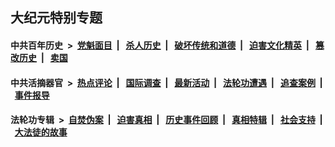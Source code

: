 ## 大纪元特别专题

#### 中共百年历史 &nbsp;>&nbsp; [党魁面目](indexes/nf1176107/README.md?12030430) &nbsp;| &nbsp; [杀人历史](indexes/nf1176106/README.md?12030430) &nbsp;| &nbsp; [破坏传统和道德](indexes/nf1176106/README.md?12030430) &nbsp;| &nbsp; [迫害文化精英](indexes/nf1176111/README.md?12030430) &nbsp;| &nbsp; [篡改历史](indexes/nf1176115/README.md?12030430) &nbsp;| &nbsp; [卖国](indexes/nf1176117/README.md?12030430) 

#### 中共活摘器官 &nbsp;>&nbsp; [热点评论](indexes/nf5879/README.md?12030430) &nbsp;| &nbsp; [国际调查](indexes/nf5947/README.md?12030430) &nbsp;| &nbsp; [最新活动](indexes/nf5883/README.md?12030430) &nbsp;| &nbsp; [法轮功遭遇](indexes/nf5881/README.md?12030430) &nbsp;| &nbsp; [追查案例](indexes/nf5880/README.md?12030430) &nbsp;| &nbsp; [事件报导](indexes/nf5877/README.md?12030430) 

#### 法轮功专辑 &nbsp;>&nbsp; [自焚伪案](indexes/nf5562/README.md?12030430) &nbsp;| &nbsp; [迫害真相](indexes/nf4379/README.md?12030430) &nbsp;| &nbsp; [历史事件回顾](indexes/nf5793/README.md?12030430) &nbsp;| &nbsp; [真相特辑](indexes/nf4389/README.md?12030430) &nbsp;| &nbsp; [社会支持](indexes/nf4386/README.md?12030430) &nbsp;| &nbsp; [大法徒的故事](indexes/nf1147481/README.md?12030430) 
